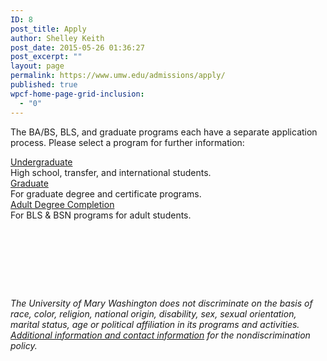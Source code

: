 ```yaml
---
ID: 8
post_title: Apply
author: Shelley Keith
post_date: 2015-05-26 01:36:27
post_excerpt: ""
layout: page
permalink: https://www.umw.edu/admissions/apply/
published: true
wpcf-home-page-grid-inclusion:
  - "0"
---
```

The BA/BS, BLS, and graduate programs each have a separate application process. Please select a program for further information:
<div class="one-third first">
<div class="CTAbutton CTAdkgreen" style="font-size: 1em"><a href="/admissions/apply/undergraduate-application/">Undergraduate</a></div>
High school, transfer, and international students.

</div>
<div class="one-third">
<div class="CTAbutton CTAburgundy" style="font-size: 1em"><a href="https://www.applyweb.com/umw/menu.html">Graduate</a></div>
For graduate degree and certificate programs.

</div>
<div class="one-third">
<div class=" CTAbutton CTAorange" style="font-size: 1em"><a href="https://www.applyweb.com/umw/">Adult Degree Completion</a></div>
For BLS &amp; BSN programs for adult students.

</div>
&nbsp;

&nbsp;

&nbsp;

&nbsp;
<div class="one-third">

<em>The University of Mary Washington does not discriminate on the basis of race, color, religion, national origin, disability, sex, sexual orientation, marital status, age or political affiliation in its programs and activities. <a href="http://www.umw.edu/admissions/wp-content/uploads/sites/6/2015/05/Combined-Notice-of-Nondiscrimination.docx">Additional information and contact information</a> for the nondiscrimination policy. </em>

</div>
